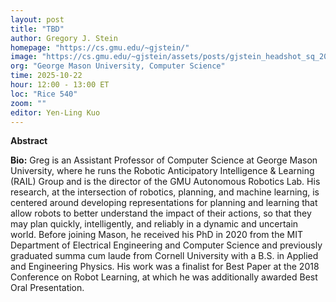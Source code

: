 ```yaml
---
layout: post
title: "TBD"
author: Gregory J. Stein
homepage: "https://cs.gmu.edu/~gjstein/"
image: "https://cs.gmu.edu/~gjstein/assets/posts/gjstein_headshot_sq_2024_06.jpg"
org: "George Mason University, Computer Science"
time: 2025-10-22
hour: 12:00 - 13:00 ET
loc: "Rice 540"
zoom: ""
editor: Yen-Ling Kuo
---
```


**Abstract**


**Bio:**
Greg is an Assistant Professor of Computer Science at George Mason University, where he runs the Robotic Anticipatory Intelligence & Learning (RAIL) Group and is the director of the GMU Autonomous Robotics Lab. His research, at the intersection of robotics, planning, and machine learning, is centered around developing representations for planning and learning that allow robots to better understand the impact of their actions, so that they may plan quickly, intelligently, and reliably in a dynamic and uncertain world. Before joining Mason, he received his PhD in 2020 from the MIT Department of Electrical Engineering and Computer Science and previously graduated summa cum laude from Cornell University with a B.S. in Applied and Engineering Physics. His work was a finalist for Best Paper at the 2018 Conference on Robot Learning, at which he was additionally awarded Best Oral Presentation.

